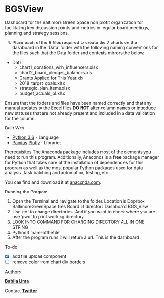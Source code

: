 # BGSView
Dashboard for the Baltimore Green Space non profit organization for facilitating key discussion points and metrics in regular board meetings, planning and strategy sessions.



4. Place each of the 6 files required to create the 7 charts on the dashboard in the 'Data' folder with the following naming conventions for the files such that the Data folder and contents mirrors the below:
  * Data
    * chart1_donations_with_influencers.xlsx
    * chart2_board_pledges_balances.xls
    * Grants Applied for This Year.xls
    * 2018_target_goals.xlsx
    * strategic_plan_items.xlsx
    * budget_actuals_pl.xlsx

Ensure that the folders and files have been named correctly and that any manual updates to the Excel files **DO NOT** alter column names or introduce new statuses that are not already present and included in a data validation for the column.

Built With

* [Python 3.6](https://docs.python.org/3/) - Language
* [Pandas](https://pandas.pydata.org/) [Plotly](https://plot.ly/python/) - Libraries


Prerequisites
The Anaconda package includes most of the elements you need to run this program. Additionally, Anaconda is a **free** package manager for Python that takes care of the installation of dependencies for this program as well as the most popular Python packages used for data analysis ,task batching and automation, testing, etc...  

You can find and download it at [anaconda.com](https://www.anaconda.com/what-is-anaconda/).




Running the Program
1.	Open the Terminal and navigate to the folder.  Location is Doprbox BaltimoreGreenSpace files  Board of directors  Dashboard  BGS_View
2.	Use ‘cd’ to change directories. And if you want to check where you are use ‘pwd’ to print working directory
3.	LOOK INTO COMMAND FOR CHANGING DIRECTORY ALL IN ONE STRING
4.	Python3 ‘nameofthefile’
5.	After the program runs it will return a url. This is the dashboard .

To-do
- [X] add file upload component
- [ ] remove color from chart div borders

Authors

[**Babila Lima**](https://generalservices.baltimorecity.gov/business-process-improvement-office)

Contact
[**Twitter**](https://twitter.com/zlimab)

